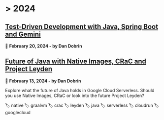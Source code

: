 
# > 2024

## [Test-Driven Development with Java, Spring Boot and Gemini](_posts/2024-02-20-TDD-with-Java-Spring-Boot-and-DuetAI.md)
📅 __February 20, 2024 - by Dan Dobrin__

## [Future of Java with Native Images, CRaC and Project Leyden](_posts/2024-02-13-Future-of-Java.md)
📅 __February 13, 2024 - by Dan Dobrin__


Explore what the future of Java holds in Google Cloud Serverless. Should you use Native Images, CRaC or look into the future Project Leyden?

🏷️ native 🏷️ graalvm 🏷️ crac 🏷️ leyden 🏷️ java 🏷️ serverless 🏷️ cloudrun 🏷️ googlecloud


